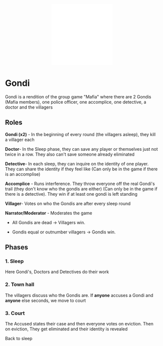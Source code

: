<p align="center">
<img src="shared/resources/src/commonMain/composeResources/drawable/app_icon.png" 
     alt="Gondi Banner" 
     width="200" />
</p>

# Gondi

Gondi is a rendition of the group game "Mafia" where there are 2 Gondis (Mafia members), one police officer, one accomplice, one detective, a doctor and the villagers

## Roles
**Gondi (x2)** - In the beginning of every round (the villagers asleep), they kill a villager each

**Doctor**- In the Sleep phase, they can save any player or themselves just not twice in a row. They also can't save someone already eliminated

**Detective**- In each sleep, they can inquire on the identity of one player. They can share the identity if they feel like (Can only be in the game if there is an accomplise)

**Accomplice** - Runs interference. They throw everyone off the real Gondi's trail (they don't know who the gondis are either) (Can only be in the game if there is a detective). They win if at least one gondi is left standing

**Villager**-  Votes on who the Gondis are after every sleep round

**Narrator/Moderator** - Moderates the game

- All Gondis are dead → Villagers win.

- Gondis equal or outnumber villagers → Gondis win.
## Phases
### 1. Sleep
Here Gondi's, Doctors and Detectives do their work

### 2. Town hall
The villagers discuss who the Gondis are. If **anyone** accuses a Gondi and **anyone** else seconds, we move to court

### 3. Court
The Accused states their case and then everyone votes on eviction. Then on eviction, They get eliminated and their identity is revealed

Back to sleep
